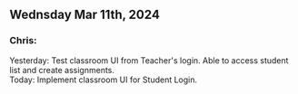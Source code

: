 ## Wednsday Mar 11th, 2024

### Chris:

Yesterday: Test classroom UI from Teacher's login. Able to access student list and create assignments.\
Today: Implement classroom UI for Student Login.
